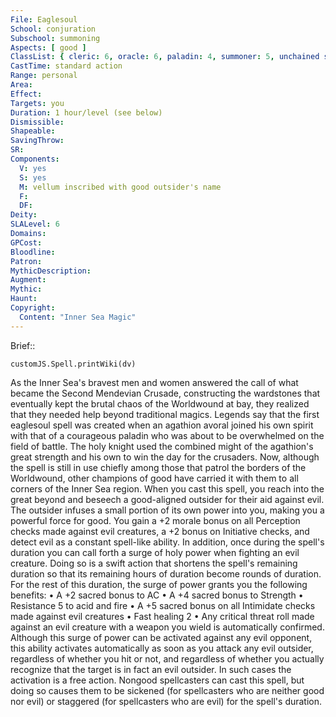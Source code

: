 ```yaml
---
File: Eaglesoul
School: conjuration
Subschool: summoning
Aspects: [ good ]
ClassList: { cleric: 6, oracle: 6, paladin: 4, summoner: 5, unchained summoner: 5 }
CastTime: standard action
Range: personal
Area: 
Effect: 
Targets: you
Duration: 1 hour/level (see below)
Dismissible: 
Shapeable: 
SavingThrow: 
SR: 
Components:
  V: yes
  S: yes
  M: vellum inscribed with good outsider's name
  F: 
  DF: 
Deity: 
SLALevel: 6
Domains: 
GPCost: 
Bloodline: 
Patron: 
MythicDescription: 
Augment: 
Mythic: 
Haunt: 
Copyright:
  Content: "Inner Sea Magic"
---
```

Brief:: 

```dataviewjs
customJS.Spell.printWiki(dv)
```

As the Inner Sea's bravest men and women answered the call of what became the Second Mendevian Crusade, constructing the wardstones that eventually kept the brutal chaos of the Worldwound at bay, they realized that they needed help beyond traditional magics. Legends say that the first eaglesoul spell was created when an agathion avoral joined his own spirit with that of a courageous paladin who was about to be overwhelmed on the field of battle. The holy knight used the combined might of the agathion's great strength and his own to win the day for the crusaders. Now, although the spell is still in use chiefly among those that patrol the borders of the Worldwound, other champions of good have carried it with them to all corners of the Inner Sea region. When you cast this spell, you reach into the great beyond and beseech a good-aligned outsider for their aid against evil. The outsider infuses a small portion of its own power into you, making you a powerful force for good. You gain a +2 morale bonus on all Perception checks made against evil creatures, a +2 bonus on Initiative checks, and detect evil as a constant spell-like ability. In addition, once during the spell's duration you can call forth a surge of holy power when fighting an evil creature. Doing so is a swift action that shortens the spell's remaining duration so that its remaining hours of duration become rounds of duration. For the rest of this duration, the surge of power grants you the following benefits: • A +2 sacred bonus to AC • A +4 sacred bonus to Strength • Resistance 5 to acid and fire • A +5 sacred bonus on all Intimidate checks made against evil creatures • Fast healing 2 • Any critical threat roll made against an evil creature with a weapon you wield is automatically confirmed. Although this surge of power can be activated against any evil opponent, this ability activates automatically as soon as you attack any evil outsider, regardless of whether you hit or not, and regardless of whether you actually recognize that the target is in fact an evil outsider. In such cases the activation is a free action. Nongood spellcasters can cast this spell, but doing so causes them to be sickened (for spellcasters who are neither good nor evil) or staggered (for spellcasters who are evil) for the spell's duration.

